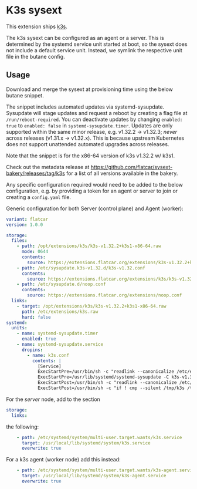 # K3s sysext

This extension ships [k3s](https://k3s.io/).

The k3s sysext can be configured as an agent or a server.
This is determined by the systemd service unit started at boot, so the sysext does not include a default service unit.
Instead, we symlink the respective unit file in the butane config.

## Usage

Download and merge the sysext at provisioning time using the below butane snippet.

The snippet includes automated updates via systemd-sysupdate.
Sysupdate will stage updates and request a reboot by creating a flag file at `/run/reboot-required`.
You can deactivate updates by changing `enabled: true` to `enabled: false` in `systemd-sysupdate.timer`.
Updates are only supported within the same minor release, e.g. v1.32.2 -> v1.32.3; _never_ across releases (v1.31.x -> v1.32.x).
This is because upstream Kubernetes does not support unattended automated upgrades across releases.

Note that the snippet is for the x86-64 version of k3s v1.32.2 w/ k3s1.

Check out the metadata release at https://github.com/flatcar/sysext-bakery/releases/tag/k3s for a list of all versions available in the bakery.

Any specific configuration required would need to be added to the below configuration,
e.g. by providing a token for an agent or server to join or creating a `config.yaml` file.

Generic configuration for both Server (control plane) and Agent (worker):
```yaml
variant: flatcar
version: 1.0.0

storage:
  files:
    - path: /opt/extensions/k3s/k3s-v1.32.2+k3s1-x86-64.raw
      mode: 0644
      contents:
        source: https://extensions.flatcar.org/extensions/k3s-v1.32.2+k3s1-x86-64.raw
    - path: /etc/sysupdate.k3s-v1.32.d/k3s-v1.32.conf
      contents:
        source: https://extensions.flatcar.org/extensions/k3s/k3s-v1.32.conf
    - path: /etc/sysupdate.d/noop.conf
      contents:
        source: https://extensions.flatcar.org/extensions/noop.conf
  links:
    - target: /opt/extensions/k3s/k3s-v1.32.2+k3s1-x86-64.raw
      path: /etc/extensions/k3s.raw
      hard: false
systemd:
  units:
    - name: systemd-sysupdate.timer
      enabled: true
    - name: systemd-sysupdate.service
      dropins:
        - name: k3s.conf
          contents: |
            [Service]
            ExecStartPre=/usr/bin/sh -c "readlink --canonicalize /etc/extensions/k3s.raw > /tmp/k3s"
            ExecStartPre=/usr/lib/systemd/systemd-sysupdate -C k3s-v1.32 update
            ExecStartPost=/usr/bin/sh -c "readlink --canonicalize /etc/extensions/k3s.raw > /tmp/k3s-new"
            ExecStartPost=/usr/bin/sh -c "if ! cmp --silent /tmp/k3s /tmp/k3s-new; then touch /run/reboot-required; fi"
```

For the *server* node, add to the section
```yaml
storage:
  links:
```
the following:
```yaml
    - path: /etc/systemd/system/multi-user.target.wants/k3s.service
      target: /usr/local/lib/systemd/system/k3s.service
      overwrite: true
```

For a k3s agent (worker node) add this instead:
```yaml
    - path: /etc/systemd/system/multi-user.target.wants/k3s-agent.service
      target: /usr/local/lib/systemd/system/k3s-agent.service
      overwrite: true
```
